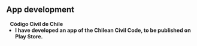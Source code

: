 ## App development

<h4 style="margin:0 10px 0;">Código Civil de Chile</h4>

<ul style="margin:0 0 5px;">
  <li>
    <div><strong>I have developed an app of the Chilean Civil Code, to be published on Play Store.</strong></div>

  </li>

</ul>



